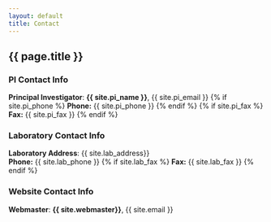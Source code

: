 ```yaml
---
layout: default
title: Contact
---
```


## {{ page.title }}

 
### PI Contact Info
**Principal Investigator**: **{{ site.pi_name }}**, {{ site.pi_email }}
{% if site.pi_phone %}
**Phone:** {{ site.pi_phone }}
{% endif %}
{% if site.pi_fax %}
**Fax:** {{ site.pi_fax }}
{% endif %}


### Laboratory Contact Info
**Laboratory Address**: {{ site.lab_address}}  
**Phone:** {{ site.lab_phone }} 
{% if site.lab_fax %}
**Fax:** {{ site.lab_fax }}
{% endif %}


### Website Contact Info
**Webmaster**: **{{ site.webmaster}}**, {{ site.email }}

